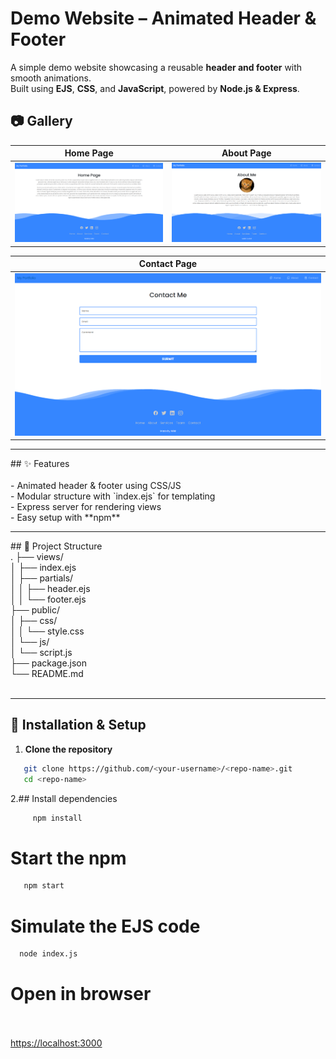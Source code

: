
# Demo Website – Animated Header & Footer<br>

A simple demo website showcasing a reusable **header and footer** with smooth animations.  <br>
Built using **EJS**, **CSS**, and **JavaScript**, powered by **Node.js & Express**.<br>

## 📷 Gallery  

| Home Page | About Page |
|-----------|------------|
| ![Home Page](hf1.png) | ![About Page](hf2.png) |

| Contact Page |
|--------------|
| ![Contact Page](hf3.png) |

<hr>
## ✨ Features<br><br>
- Animated header & footer using CSS/JS<br>
- Modular structure with `index.ejs` for templating<br>
- Express server for rendering views<br>
- Easy setup with **npm**<br>


<hr>
## 📂 Project Structure

<br>
.
├── views/<br>
│ ├── index.ejs<br>
│ ├── partials/<br>
│ │ ├── header.ejs<br>
│ │ └── footer.ejs<br>
├── public/<br>
│ ├── css/<br>
│ │ └── style.css<br>
│ └── js/<br>
│ └── script.js<br>
├── package.json<br>
└── README.md<br>
<br>

<hr>


## 🚀 Installation & Setup<br>

1. **Clone the repository**<br>
```bash
   git clone https://github.com/<your-username>/<repo-name>.git
   cd <repo-name>
```

2.## Install dependencies<br>
 ```bash
      npm install
 ```

# Start the npm<br>
   ```bash
      npm start
   ```
# Simulate the EJS code<br>
   ```bash
     node index.js
   ```
# Open in browser<br><br>
[https://localhost:3000](https://localhost:3000)  

